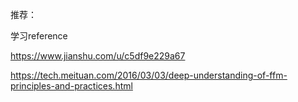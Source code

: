 推荐：

学习reference

https://www.jianshu.com/u/c5df9e229a67

https://tech.meituan.com/2016/03/03/deep-understanding-of-ffm-principles-and-practices.html